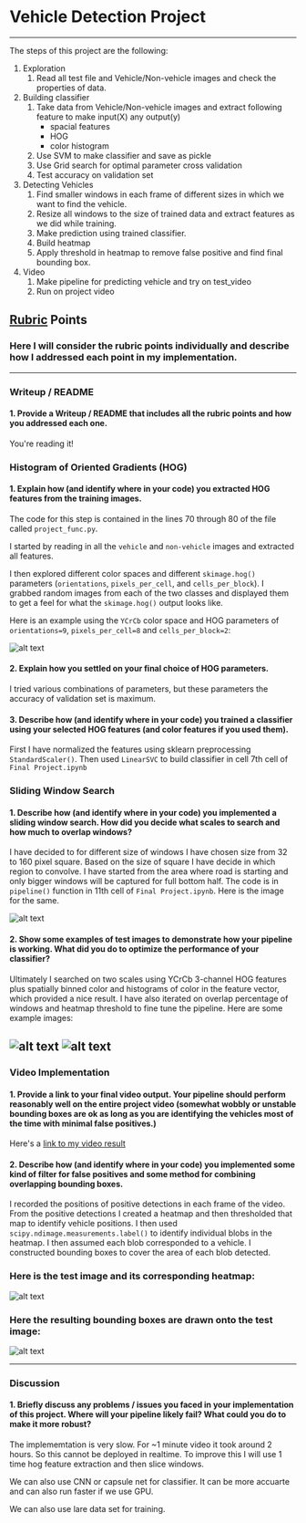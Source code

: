 # **Vehicle Detection Project**
___

The steps of this project are the following:

1. Exploration
    1. Read all test file and Vehicle/Non-vehicle images and check the properties of data.
2. Building classifier
    1. Take data from Vehicle/Non-vehicle images and extract following feature to make input(X) any output(y)
        * spacial features
        * HOG
        * color histogram
    2. Use SVM to make classifier and save as pickle
    3. Use Grid search for optimal parameter cross validation
    4. Test accuracy on validation set
3. Detecting Vehicles
    1. Find smaller windows in each frame of different sizes in which we want to find the vehicle.
    2. Resize all windows to the size of trained data and extract features as we did while training.
    3. Make prediction using trained classifier.
    4. Build heatmap
    5. Apply threshold in heatmap to remove false positive and find final bounding box.
4. Video
    1. Make pipeline for predicting vehicle and try on test_video
    2. Run on project video


[//]: # (Image References)
[image1]: ./examples/car_not_car.png
[image2]: ./examples/HOG_example.jpg
[image3]: ./examples/slide_win.png
[image4]: ./examples/12.png
[image5]: ./examples/bboxes_and_heat.png
[image6]: ./examples/24.png
[image7]: ./examples/output_bboxes.png
[video1]: ./project_video.mp4

## [Rubric](https://review.udacity.com/#!/rubrics/513/view) Points
### Here I will consider the rubric points individually and describe how I addressed each point in my implementation.  

---
### Writeup / README

#### 1. Provide a Writeup / README that includes all the rubric points and how you addressed each one.  

You're reading it!

### Histogram of Oriented Gradients (HOG)

#### 1. Explain how (and identify where in your code) you extracted HOG features from the training images.

The code for this step is contained in the lines 70 through 80 of the file called `project_func.py`.  

I started by reading in all the `vehicle` and `non-vehicle` images and extracted all features.

I then explored different color spaces and different `skimage.hog()` parameters (`orientations`, `pixels_per_cell`, and `cells_per_block`).  I grabbed random images from each of the two classes and displayed them to get a feel for what the `skimage.hog()` output looks like.

Here is an example using the `YCrCb` color space and HOG parameters of `orientations=9`, `pixels_per_cell=8` and `cells_per_block=2`:


![alt text][image2]

#### 2. Explain how you settled on your final choice of HOG parameters.

I tried various combinations of parameters, but these parameters the accuracy of validation set is maximum.

#### 3. Describe how (and identify where in your code) you trained a classifier using your selected HOG features (and color features if you used them).

First I have normalized the features using sklearn preprocessing `StandardScaler()`. Then used `LinearSVC` to build classifier in cell 7th cell of `Final Project.ipynb`

### Sliding Window Search

#### 1. Describe how (and identify where in your code) you implemented a sliding window search.  How did you decide what scales to search and how much to overlap windows?

I have decided to for different size of windows I have chosen size from 32 to 160 pixel square. Based on the size of square I have decide in which region to convolve. I have started from the area where road is starting and only bigger windows will be captured for full bottom half. The code is in `pipeline()` function in 11th cell of `Final Project.ipynb`. Here is the image for the same.

![alt text][image3]

#### 2. Show some examples of test images to demonstrate how your pipeline is working.  What did you do to optimize the performance of your classifier?

Ultimately I searched on two scales using YCrCb 3-channel HOG features plus spatially binned color and histograms of color in the feature vector, which provided a nice result. I have also iterated on overlap percentage of windows and heatmap threshold to fine tune the pipeline. Here are some example images:

![alt text][image4]
![alt text][image6]
---

### Video Implementation

#### 1. Provide a link to your final video output.  Your pipeline should perform reasonably well on the entire project video (somewhat wobbly or unstable bounding boxes are ok as long as you are identifying the vehicles most of the time with minimal false positives.)
Here's a [link to my video result](./project_video_output.mp4)


#### 2. Describe how (and identify where in your code) you implemented some kind of filter for false positives and some method for combining overlapping bounding boxes.

I recorded the positions of positive detections in each frame of the video.  From the positive detections I created a heatmap and then thresholded that map to identify vehicle positions.  I then used `scipy.ndimage.measurements.label()` to identify individual blobs in the heatmap.  I then assumed each blob corresponded to a vehicle.  I constructed bounding boxes to cover the area of each blob detected.  

### Here is the test image and its corresponding heatmap:

![alt text][image5]


### Here the resulting bounding boxes are drawn onto the test image:
![alt text][image7]



---

### Discussion

#### 1. Briefly discuss any problems / issues you faced in your implementation of this project.  Where will your pipeline likely fail?  What could you do to make it more robust?

The implememtation is very slow. For ~1 minute video it took around 2 hours. So this cannot be deployed in realtime. To improve this I will use 1 time hog feature extraction and then slice windows.

We can also use CNN or capsule net for classifier. It can be more accuarte and can also run faster if we use GPU.

We can also use lare data set for training.


